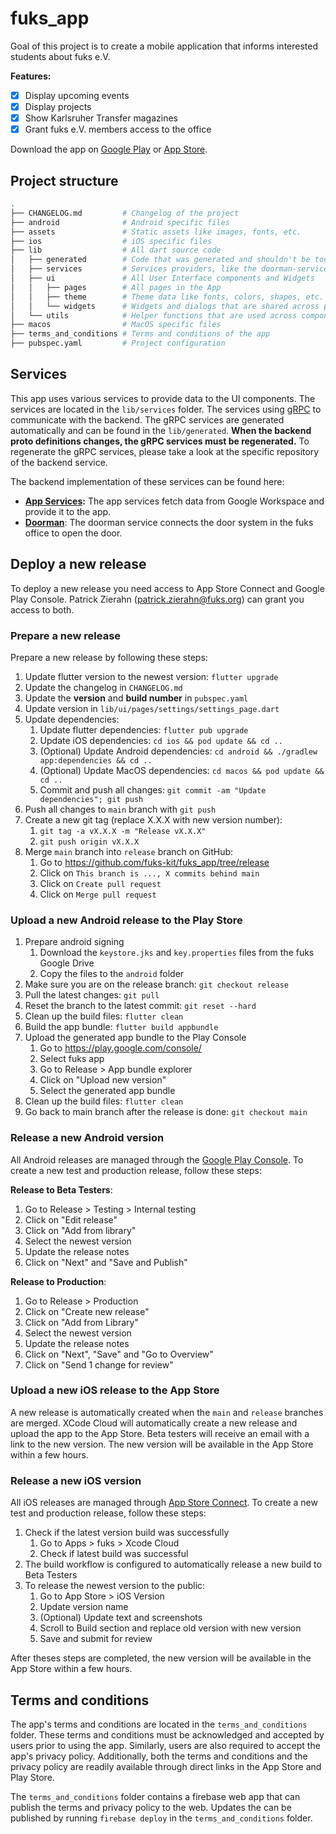 # fuks_app

Goal of this project is to create a mobile application that informs interested students about fuks
e.V.

**Features:**

- [x] Display upcoming events
- [x] Display projects
- [x] Show Karlsruher Transfer magazines
- [x] Grant fuks e.V. members access to the office

Download the app on [Google Play](https://play.google.com/store/apps/details?id=org.fuks.app) or [App Store](https://apps.apple.com/de/app/fuks/id6468768640).

## Project structure

```bash
.
├── CHANGELOG.md         # Changelog of the project
├── android              # Android specific files
├── assets               # Static assets like images, fonts, etc.
├── ios                  # iOS specific files
├── lib                  # All dart source code
│   ├── generated        # Code that was generated and shouldn't be touched!
│   ├── services         # Services providers, like the doorman-service, for UI components
│   ├── ui               # All User Interface components and Widgets
│   │   ├── pages        # All pages in the App
│   │   ├── theme        # Theme data like fonts, colors, shapes, etc.
│   │   └── widgets      # Widgets and dialogs that are shared across pages
│   └── utils            # Helper functions that are used across components
├── macos                # MacOS specific files
├── terms_and_conditions # Terms and conditions of the app
├── pubspec.yaml         # Project configuration

```

## Services

This app uses various services to provide data to the UI components. The services are located in
the `lib/services` folder. The services using [gRPC](https://grpc.io/) to communicate with the
backend. The gRPC services are generated automatically and can be found in the `lib/generated`.
**When the backend proto definitions changes, the gRPC services must be regenerated.** To regenerate
the gRPC services, please take a look at the specific repository of the backend service.

The backend implementation of these services can be found here:

* **[App Services](https://github.com/fuks-kit/app_services):** The app services fetch data from
  Google Workspace and provide it to the app.
* **[Doorman](https://github.com/fuks-kit/doorman)**: The doorman service connects the door system
  in the fuks office to open the door.

## Deploy a new release

To deploy a new release you need access to App Store Connect and Google Play Console. Patrick
Zierahn (patrick.zierahn@fuks.org) can grant you access to both.

### Prepare a new release

Prepare a new release by following these steps:

1. Update flutter version to the newest version: `flutter upgrade`
2. Update the changelog in `CHANGELOG.md`
3. Update the **version** and **build number** in `pubspec.yaml`
4. Update version in `lib/ui/pages/settings/settings_page.dart`
5. Update dependencies:
    1. Update flutter dependencies: `flutter pub upgrade`
    2. Update iOS dependencies: `cd ios && pod update && cd ..`
    3. (Optional) Update Android dependencies: `cd android && ./gradlew app:dependencies && cd ..`
    4. (Optional) Update MacOS dependencies: `cd macos && pod update && cd ..`
    5. Commit and push all changes: `git commit -am "Update dependencies"; git push`
6. Push all changes to `main` branch with `git push`
7. Create a new git tag (replace X.X.X with new version number):
    1. `git tag -a vX.X.X -m "Release vX.X.X"`
    2. `git push origin vX.X.X`
8. Merge `main` branch into `release` branch on GitHub:
    1. Go to https://github.com/fuks-kit/fuks_app/tree/release
    2. Click on `This branch is ..., X commits behind main`
    3. Click on `Create pull request`
    4. Click on `Merge pull request`

### Upload a new Android release to the Play Store

1. Prepare android signing
    1. Download the `keystore.jks` and `key.properties` files from the fuks Google Drive
    2. Copy the files to the `android` folder
2. Make sure you are on the release branch: `git checkout release`
3. Pull the latest changes: `git pull`
4. Reset the branch to the latest commit: `git reset --hard`
5. Clean up the build files: `flutter clean`
6. Build the app bundle: `flutter build appbundle`
7. Upload the generated app bundle to the Play Console
    1. Go to https://play.google.com/console/
    2. Select fuks app
    3. Go to Release > App bundle explorer
    4. Click on "Upload new version"
    5. Select the generated app bundle
8. Clean up the build files: `flutter clean`
9. Go back to main branch after the release is done: `git checkout main`

### Release a new Android version

All Android releases are managed through
the [Google Play Console](https://play.google.com/console/).
To create a new test and production release, follow these steps:

**Release to Beta Testers**:

1. Go to Release > Testing > Internal testing
2. Click on "Edit release"
3. Click on "Add from library"
4. Select the newest version
5. Update the release notes
6. Click on "Next" and "Save and Publish"

**Release to Production**:

1. Go to Release > Production
2. Click on "Create new release"
3. Click on "Add from Library"
4. Select the newest version
5. Update the release notes
6. Click on "Next", "Save" and "Go to Overview"
7. Click on "Send 1 change for review"

### Upload a new iOS release to the App Store

A new release is automatically created when the `main` and `release` branches are merged. XCode
Cloud will automatically create a new release and upload the app to the App Store. Beta testers will
receive an email with a link to the new version. The new version will be available in the App Store
within a few hours.

### Release a new iOS version

All iOS releases are managed through [App Store Connect](https://appstoreconnect.apple.com/). To
create a new test and production release, follow these steps:

1. Check if the latest version build was successfully
    1. Go to Apps > fuks > Xcode Cloud
    2. Check if latest build was successful
2. The build workflow is configured to automatically release a new build to Beta Testers
3. To release the newest version to the public:
    1. Go to App Store > iOS Version
    2. Update version name
    3. (Optional) Update text and screenshots
    4. Scroll to Build section and replace old version with new version
    5. Save and submit for review

After theses steps are completed, the new version will be available in the App Store within a few
hours.

## Terms and conditions

The app's terms and conditions are located in the `terms_and_conditions` folder. These terms and
conditions must be acknowledged and accepted by users prior to using the app. Similarly, users are
also required to accept the app's privacy policy. Additionally, both the terms and conditions and
the privacy policy are readily available through direct links in the App Store and Play Store.

The `terms_and_conditions` folder contains a firebase web app that can publish the terms and privacy
policy to the web. Updates the can be published by running `firebase deploy` in
the `terms_and_conditions` folder.
